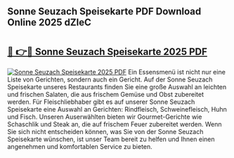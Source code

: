 ## Sonne Seuzach Speisekarte PDF Download Online 2025 dZleC

# <h2><a href="http://gc5yrs.nevu.top/?p=Sonne+Seuzach+Speisekarte">🔗 👉🔴 Sonne Seuzach Speisekarte 2025 PDF</a></h2>

[![Sonne Seuzach Speisekarte 2025 PDF](https://i.imgur.com/dBaPXMq.png)](http://gc5yrs.nevu.top/?p=Sonne+Seuzach+Speisekarte)
Ein Essensmenü ist nicht nur eine Liste von Gerichten, sondern auch ein Gericht. Auf der Sonne Seuzach Speisekarte unseres Restaurants finden Sie eine große Auswahl an leichten und frischen Salaten, die aus frischem Gemüse und Obst zubereitet werden. Für Fleischliebhaber gibt es auf unserer Sonne Seuzach Speisekarte eine Auswahl an Gerichten: Rindfleisch, Schweinefleisch, Huhn und Fisch. Unseren Auserwählten bieten wir Gourmet-Gerichte wie Schaschlik und Steak an, die auf frischem Feuer zubereitet werden. Wenn Sie sich nicht entscheiden können, was Sie von der Sonne Seuzach Speisekarte wünschen, ist unser Team bereit zu helfen und Ihnen einen angenehmen und komfortablen Service zu bieten.

